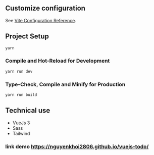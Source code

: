 ## Customize configuration

See [Vite Configuration Reference](https://vitejs.dev/config/).

## Project Setup

```sh
yarn
```

### Compile and Hot-Reload for Development

```sh
yarn run dev
```

### Type-Check, Compile and Minify for Production

```sh
yarn run build
```

## Technical use

- VueJs 3
- Sass
- Tailwind

### link demo https://nguyenkhoi2806.github.io/vuejs-todo/
